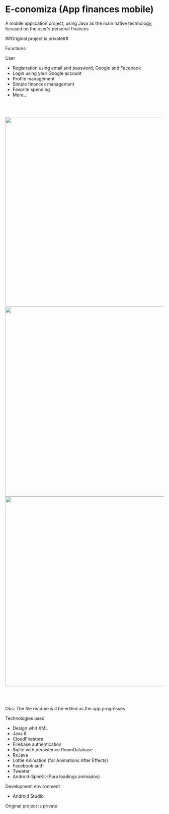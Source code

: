 # E-conomiza (App finances mobile)

A mobile application project, using Java as the main native technology, focused on the user's personal finances

##Original project is private##

Functions:

User
* Registration using email and password, Google and Facebook
* Login using your Google account
* Profile management
* Simple finances management
* Favorite spending
* More...


<br/>
<br/>
<p float="left">
<img src="https://user-images.githubusercontent.com/58223932/110860939-2d36b080-829c-11eb-982b-5f5847197da3.jpeg" wwidth="300" height="600"/>
<img src="https://user-images.githubusercontent.com/58223932/110860486-9669f400-829b-11eb-9a10-cfbd51e9281c.jpeg" wwidth="300" height="600"/>
<img src="https://user-images.githubusercontent.com/58223932/110860487-97028a80-829b-11eb-859b-b0e98fa09b73.jpeg" wwidth="300" height="600"/>
</p>
<br/>
<br/>


Obs: The file readme will be edited as the app progresses


Technologies used
* Design whit XML
* Java 8
* CloudFirestore
* Firebase authentication
* Sqlite with persistence RoomDatabase
* RxJava
* Lottie Animation (for Animations After Effects)
* Facebook auth
* Tweeter
* Android-SpinKit (Para loadings animados)


Development environment
* Android Studio


Original project is private
<Thanks for reading/>
